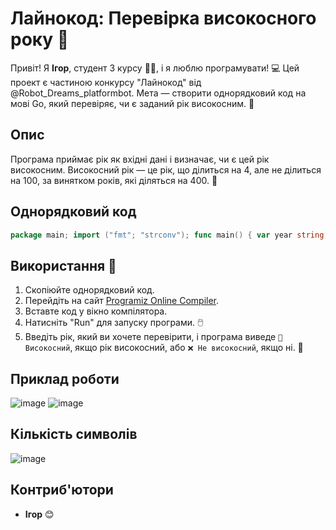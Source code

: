 
# Лайнокод: Перевірка високосного року 🎉

Привіт! Я **Ігор**, студент 3 курсу 👨‍🎓, і я люблю програмувати! 💻 Цей проект є частиною конкурсу "Лайнокод" від @Robot_Dreams_platformbot. Мета — створити однорядковий код на мові Go, який перевіряє, чи є заданий рік високосним. 🌟

## Опис

Програма приймає рік як вхідні дані і визначає, чи є цей рік високосним. Високосний рік — це рік, що ділиться на 4, але не ділиться на 100, за винятком років, які діляться на 400. 📅

## Однорядковий код

```go
package main; import ("fmt"; "strconv"); func main() { var year string; fmt.Print("🤖 Введіть рік: "); fmt.Scanln(&year); y, _ := strconv.Atoi(year); result := map[bool]string{true: "🎉 Високосний!", false: "❌ Не високосний."}[y%4 == 0 && (y%100 != 0 || y%400 == 0)]; fmt.Printf("Рік %d є %s 🤔\n", y, result) }

```

## Використання 🚀

1. Скопіюйте однорядковий код.
2. Перейдіть на сайт [Programiz Online Compiler](https://www.programiz.com/golang/online-compiler/).
3. Вставте код у вікно компілятора.
4. Натисніть "Run" для запуску програми. 🖱️
5. Введіть рік, який ви хочете перевірити, і програма виведе `🎉 Високосний`, якщо рік високосний, або `❌ Не високосний`, якщо ні. 🎊

## Приклад роботи

![image](https://github.com/user-attachments/assets/ac917634-2f1a-4cfb-a3c2-17dad64abf3e)
![image](https://github.com/user-attachments/assets/01bc69c9-8717-4018-8d65-b47e989f5098)

## Кількість символів

![image](https://github.com/user-attachments/assets/3e18f9fe-e5a1-475d-9bd3-06db03e7f0cc)


## Контриб'ютори

- **Ігор** 😊
